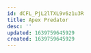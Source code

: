 ```yaml
---
id: dCFL_PjL2lTXL9v6z1u3R
title: Apex Predator
desc: ''
updated: 1639759645929
created: 1639759645929
---
```


